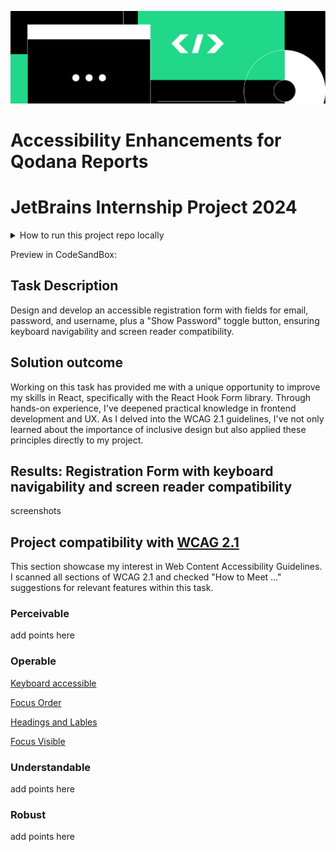 ![jbcanvas-half.svg](images/jbcanvas-half.svg)
# Accessibility Enhancements for Qodana Reports
# JetBrains Internship Project 2024

<details><summary>How to run this project repo locally</summary>

This project was bootstrapped with [Create React App](https://github.com/facebook/create-react-app).


In the project directory, you can run:

### `npm start`

Runs the app in the development mode.\
Open [http://localhost:3000](http://localhost:3000) to view it in your browser.

The page will reload when you make changes.\
You may also see any lint errors in the console.
</details>

Preview in CodeSandBox: 

## Task Description
Design and develop an accessible registration form with fields for email, password, and username, plus a "Show Password" toggle button, ensuring keyboard navigability and screen reader compatibility.

## Solution outcome
Working on this task has provided me with a unique opportunity to improve my skills in React, specifically with the React Hook Form library. Through hands-on experience, I've deepened practical knowledge in frontend development and UX. 
As I delved into the WCAG 2.1 guidelines, I've not only learned about the importance of inclusive design but also applied these principles directly to my project. 

## Results: Registration Form with keyboard navigability and screen reader compatibility
screenshots

## Project compatibility with  [WCAG 2.1](https://www.w3.org/TR/WCAG21/)
This section showcase my interest in Web Content Accessibility Guidelines.
I scanned all sections of WCAG 2.1 and checked "How to Meet ..." suggestions for relevant features within this task.

### Perceivable
add points here

### Operable
[Keyboard accessible](https://www.w3.org/TR/WCAG21/#keyboard-accessible)

[Focus Order](https://www.w3.org/TR/WCAG21/#focus-order)

[Headings and Lables](https://www.w3.org/TR/WCAG21/#headings-and-labels)

[Focus Visible](https://www.w3.org/TR/WCAG21/#focus-visible)

### Understandable
add points here

### Robust
add points here